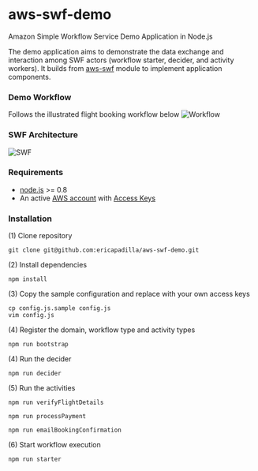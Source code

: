# aws-swf-demo
Amazon Simple Workflow Service Demo Application in Node.js

The demo application aims to demonstrate the data exchange and interaction among SWF actors (workflow starter, decider, and activity workers). It builds from [aws-swf](https://github.com/neyric/aws-swf) module to implement application components.

### Demo Workflow
Follows the illustrated flight booking workflow below
![Workflow](https://googledrive.com/host/0B07e7RS26I3TN1BjbHJHM3g5Z2M)

### SWF Architecture
![SWF](https://googledrive.com/host/0B07e7RS26I3Tc2Vkb2JGM3E5eWM)

### Requirements
 * [node.js](http://nodejs.org/) >= 0.8
 * An active [AWS account](http://aws.amazon.com/) with [Access Keys](http://docs.amazonwebservices.com/AWSSecurityCredentials/1.0/AboutAWSCredentials.html#AccessKeys)

### Installation
(1) Clone repository
```
git clone git@github.com:ericapadilla/aws-swf-demo.git
```
(2) Install dependencies
```
npm install
```
(3) Copy the sample configuration and replace with your own access keys
```
cp config.js.sample config.js
vim config.js
```
(4) Register the domain, workflow type and activity types
```
npm run bootstrap
```
(4) Run the decider
```
npm run decider
```
(5) Run the activities
```
npm run verifyFlightDetails
```
```
npm run processPayment
```
```
npm run emailBookingConfirmation
```
(6) Start workflow execution
```
npm run starter
```
